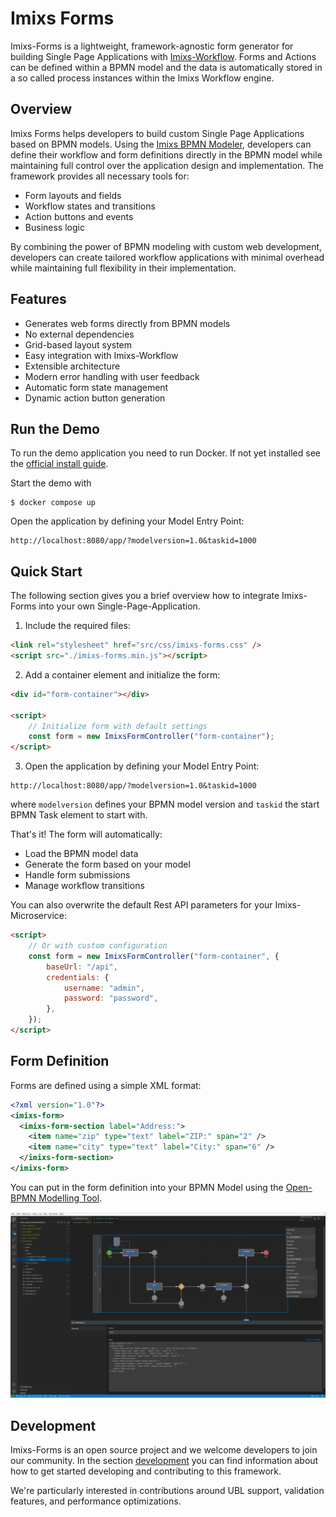 # Imixs Forms

Imixs-Forms is a lightweight, framework-agnostic form generator for building Single Page Applications with [Imixs-Workflow](https://www.imixs.org). Forms and Actions can be defined within a BPMN model and the data is automatically stored in a so called process instances within the Imixs Workflow engine.

## Overview

Imixs Forms helps developers to build custom Single Page Applications based on BPMN models. Using the [Imixs BPMN Modeler](https://www.open-bpmn.org), developers can define their workflow and form definitions directly in the BPMN model while maintaining full control over the application design and implementation. The framework provides all necessary tools for:

-   Form layouts and fields
-   Workflow states and transitions
-   Action buttons and events
-   Business logic

By combining the power of BPMN modeling with custom web development, developers can create tailored workflow applications with minimal overhead while maintaining full flexibility in their implementation.

## Features

-   Generates web forms directly from BPMN models
-   No external dependencies
-   Grid-based layout system
-   Easy integration with Imixs-Workflow
-   Extensible architecture
-   Modern error handling with user feedback
-   Automatic form state management
-   Dynamic action button generation

## Run the Demo

To run the demo application you need to run Docker. If not yet installed see the [official install guide](https://docs.docker.com/engine/install/).

Start the demo with

```
$ docker compose up
```

Open the application by defining your Model Entry Point:

```
http://localhost:8080/app/?modelversion=1.0&taskid=1000
```

## Quick Start

The following section gives you a brief overview how to integrate Imixs-Forms into your own Single-Page-Application.

1. Include the required files:

```html
<link rel="stylesheet" href="src/css/imixs-forms.css" />
<script src="./imixs-forms.min.js"></script>
```

2. Add a container element and initialize the form:

```html
<div id="form-container"></div>

<script>
    // Initialize form with default settings
    const form = new ImixsFormController("form-container");
</script>
```

3. Open the application by defining your Model Entry Point:

```
http://localhost:8080/app/?modelversion=1.0&taskid=1000
```

where `modelversion` defines your BPMN model version and `taskid` the start BPMN Task element to start with.

That's it! The form will automatically:

-   Load the BPMN model data
-   Generate the form based on your model
-   Handle form submissions
-   Manage workflow transitions

You can also overwrite the default Rest API parameters for your Imixs-Microservice:

```html
<script>
    // Or with custom configuration
    const form = new ImixsFormController("form-container", {
        baseUrl: "/api",
        credentials: {
            username: "admin",
            password: "password",
        },
    });
</script>
```

## Form Definition

Forms are defined using a simple XML format:

```xml
<?xml version="1.0"?>
<imixs-form>
  <imixs-form-section label="Address:">
    <item name="zip" type="text" label="ZIP:" span="2" />
    <item name="city" type="text" label="City:" span="6" />
  </imixs-form-section>
</imixs-form>
```

You can put in the form definition into your BPMN Model using the [Open-BPMN Modelling Tool](https://www.open-bpmn.org).

<img src="imixs-bpmn-001.png" />

## Development

Imixs-Forms is an open source project and we welcome developers to join our community. In the section [development](./DEVELOPMENT.md) you can find information about how to get started developing and contributing to this framework.

We're particularly interested in contributions around UBL support, validation features, and performance optimizations.
